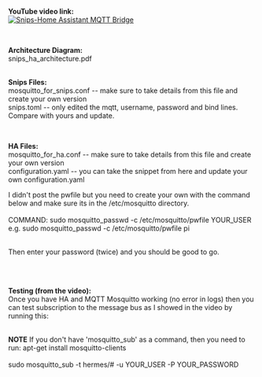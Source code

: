 **YouTube video link:** <BR>
[![Snips-Home Assistant MQTT Bridge](http://img.youtube.com/vi/VIDEO_ID/0.jpg)](http://www.youtube.com/watch?v=VIDEO_ID)

<BR>

**Architecture Diagram:**<BR>
snips_ha_architecture.pdf<BR><BR>

**Snips Files:**<BR>
mosquitto_for_snips.conf -- make sure to take details from this file and create your own version<BR>
snips.toml -- only edited the mqtt, username, password and bind lines. Compare with yours and update.<BR>

<BR>
  
**HA Files:**<BR>
mosquitto_for_ha.conf -- make sure to take details from this file and create your own version<BR>
configuration.yaml -- you can take the snippet from here and update your own configuration.yaml<BR>

I didn't post the pwfile but you need to create your own with the command below and make sure its in the /etc/mosquitto directory.<BR><BR>
COMMAND: sudo mosquitto_passwd -c /etc/mosquitto/pwfile YOUR_USER e.g. sudo mosquitto_passwd -c /etc/mosquitto/pwfile pi<BR><BR>

Then enter your password (twice) and you should be good to go.<BR><BR>

<BR>
  
**Testing (from the video):**<BR>
Once you have HA and MQTT Mosquitto working (no error in logs) then you can test subscription to the message bus as I showed in the video by running this:<BR><BR>

**NOTE** If you don't have 'mosquitto_sub' as a command, then you need to run: apt-get install mosquitto-clients <BR><BR>
sudo mosquitto_sub -t hermes/# -u YOUR_USER -P YOUR_PASSWORD
